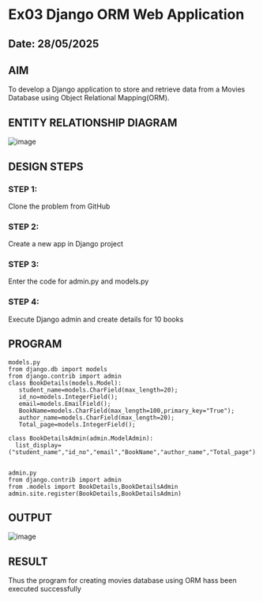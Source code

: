 # Ex03 Django ORM Web Application
## Date: 28/05/2025

## AIM
To develop a Django application to store and retrieve data from a Movies Database using Object Relational Mapping(ORM).

## ENTITY RELATIONSHIP DIAGRAM

![image](https://github.com/user-attachments/assets/ca858330-2f31-4a39-9f56-4670bcc09d82)


## DESIGN STEPS

### STEP 1:
Clone the problem from GitHub

### STEP 2:
Create a new app in Django project

### STEP 3:
Enter the code for admin.py and models.py

### STEP 4:
Execute Django admin and create details for 10 books

## PROGRAM
```
models.py
from django.db import models
from django.contrib import admin
class BookDetails(models.Model):
   student_name=models.CharField(max_length=20);
   id_no=models.IntegerField();
   email=models.EmailField();
   BookName=models.CharField(max_length=100,primary_key="True");
   author_name=models.CharField(max_length=20);
   Total_page=models.IntegerField();

class BookDetailsAdmin(admin.ModelAdmin):
  list_display=("student_name","id_no","email","BookName","author_name","Total_page")


admin.py
from django.contrib import admin
from .models import BookDetails,BookDetailsAdmin
admin.site.register(BookDetails,BookDetailsAdmin)
```

## OUTPUT
![image](https://github.com/user-attachments/assets/010aeede-d753-41e6-a7e7-869117732038)


## RESULT
Thus the program for creating movies database using ORM hass been executed successfully
